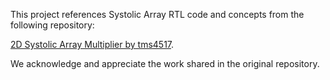 This project references Systolic Array RTL code and concepts from the following repository:

[2D Systolic Array Multiplier by tms4517](https://github.com/tms4517/2D-Systolic-Array-Multiplier/tree/main/rtl).

We acknowledge and appreciate the work shared in the original repository.
